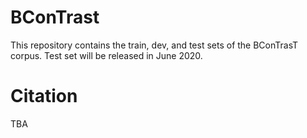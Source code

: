# BConTrast

This repository contains the train, dev, and test sets of the BConTrasT corpus.
Test set will be released in June 2020.


# Citation
TBA
